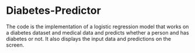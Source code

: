 # Diabetes-Predictor
The code is the implementation of a logistic regression model that works on a diabetes dataset and medical data and predicts whether a person and has diabetes or not. It also displays the input data and predictions on the screen.
